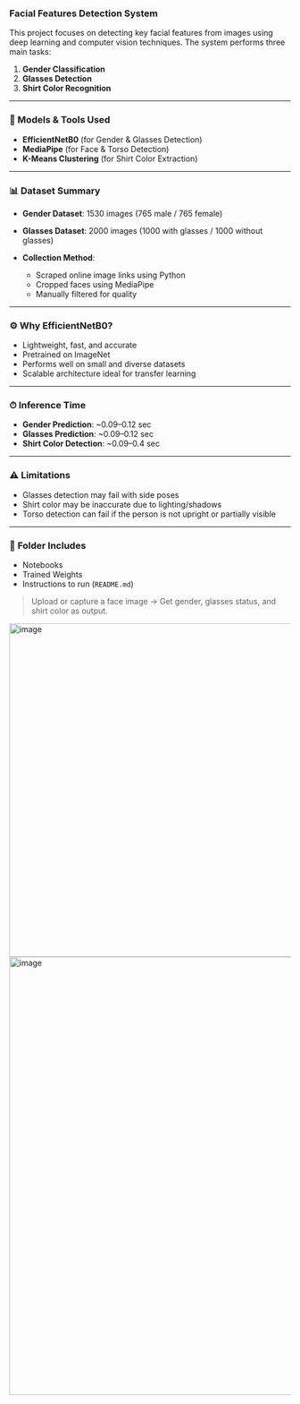 
### **Facial Features Detection System**

This project focuses on detecting key facial features from images using deep learning and computer vision techniques. The system performs three main tasks:

1. **Gender Classification**
2. **Glasses Detection**
3. **Shirt Color Recognition**

---

### **🧠 Models & Tools Used**

* **EfficientNetB0** (for Gender & Glasses Detection)
* **MediaPipe** (for Face & Torso Detection)
* **K-Means Clustering** (for Shirt Color Extraction)

---

### **📊 Dataset Summary**

* **Gender Dataset**: 1530 images (765 male / 765 female)
* **Glasses Dataset**: 2000 images (1000 with glasses / 1000 without glasses)
* **Collection Method**:

  * Scraped online image links using Python
  * Cropped faces using MediaPipe
  * Manually filtered for quality

---

### **⚙️ Why EfficientNetB0?**

* Lightweight, fast, and accurate
* Pretrained on ImageNet
* Performs well on small and diverse datasets
* Scalable architecture ideal for transfer learning

---

### **⏱ Inference Time**

* **Gender Prediction**: \~0.09–0.12 sec
* **Glasses Prediction**: \~0.09–0.12 sec
* **Shirt Color Detection**: \~0.09–0.4 sec

---

### **⚠️ Limitations**

* Glasses detection may fail with side poses
* Shirt color may be inaccurate due to lighting/shadows
* Torso detection can fail if the person is not upright or partially visible

---

### 📁 **Folder Includes**

* Notebooks
* Trained Weights
* Instructions to run (`README.md`)

> Upload or capture a face image → Get gender, glasses status, and shirt color as output.

<img width="977" height="596" alt="image" src="https://github.com/user-attachments/assets/1de84445-e520-432f-b90d-dc95106b17fd" />

<img width="595" height="783" alt="image" src="https://github.com/user-attachments/assets/41bc689d-6f62-4922-a543-4ff0de48bfc3" />



